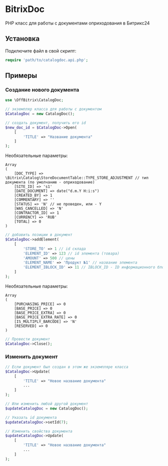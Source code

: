 # BitrixDoc

PHP класс для работы с документами оприходования в Битрикс24

## Установка

Подключите файл в свой скрипт:
```php
require 'path/to/catalogdoc.api.php';
```
## Примеры
### Создание нового документа
```php
use \OffBitrix\CatalogDoc;

// экземпляр класса для работы с документом
$CatalogDoc = new CatalogDoc();

// создать документ, получить его id
$new_doc_id = $CatalogDoc->Open(
    [
        'TITLE' => "Название документа"
    ]
);
```
Необязательные параметры:
```text
Array
(
    [DOC_TYPE] => \Bitrix\Catalog\StoreDocumentTable::TYPE_STORE_ADJUSTMENT // тип документа (по умолчанию - оприходование)
    [SITE_ID] => 's1'
    [DATE_DOCUMENT] => date("d.m.Y H:i:s") 
    [CREATED_BY] => 1
    [COMMENTARY] => ''
    [STATUS] => 'N' // не проведен, или - Y
    [WAS_CANCELLED] => 'N'
    [CONTRACTOR_ID] => 1
    [CURRENCY] => 'RUB'
    [TOTAL] => 0
)
```

```php
// добавить позиции в документ
$CatalogDoc->addElement(
    [
        'STORE_TO' => 1 // id склада
        'ELEMENT_ID' => 123 // id элемента (товара)
        'AMOUNT' => 500 // цены
        'ELEMENT_NAME' => 'Продукт №1' // название элемента
        'ELEMENT_IBLOCK_ID' => 11 // IBLOCK_ID - ID информационного блока. 
    ]
);
```
Необязательные параметры:
```text
Array
(
    [PURCHASING_PRICE] => 0
    [BASE_PRICE] => 0
    [BASE_PRICE_EXTRA] => 0
    [BASE_PRICE_EXTRA_RATE] => 0
    [IS_MULTIPLY_BARCODE] => 'N'
    [RESERVED] => 0
)
```

```php
// Провести документ
$CatalogDoc->Close();
```

### Изменить документ
```php
// Если документ был создан в этом же экземпляре класса
$CatalogDoc->Update(
    [
        'TITLE' => "Новое название документа"
        ...
    ]
);

// Или изменить любой другой документ
$updateCatalogDoc = new CatalogDoc();

// Указать id документа
$updateCatalogDoc->setId(7);

// Изменить свойства документа
$updateCatalogDoc->Update(
    [
        'TITLE' => "Новое название документа"
        ...
    ]
);
```
